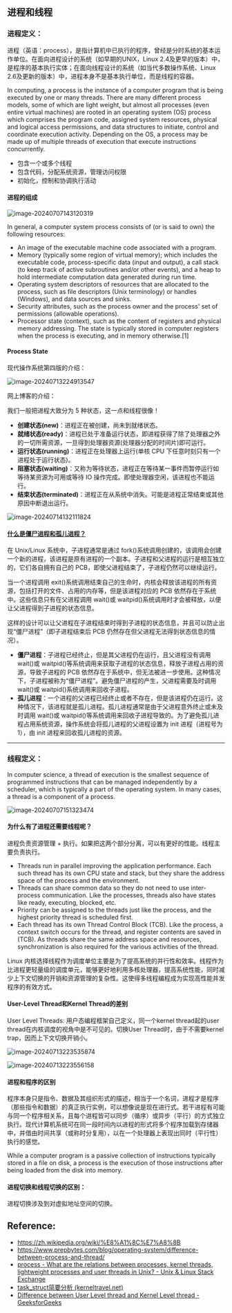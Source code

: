 ## 进程和线程

### 进程定义：

进程（英语：process），是指计算机中已执行的程序，曾经是分时系统的基本运作单位。在面向进程设计的系统（如早期的UNIX，Linux 2.4及更早的版本）中，是程序的基本执行实体；在面向线程设计的系统（如当代多数操作系统、Linux 2.6及更新的版本）中，进程本身不是基本执行单位，而是线程的容器。

In computing, a process is the instance of a computer program that is being executed by one or many threads. There are many different process models, some of which are light weight, but almost all processes (even entire virtual machines) are rooted in an operating system (OS) process which comprises the program code, assigned system resources, physical and logical access permissions, and data structures to initiate, control and coordinate execution activity. Depending on the OS, a process may be made up of multiple threads of execution that execute instructions concurrently.

- 包含一个或多个线程
- 包含代码，分配系统资源，管理访问权限
- 初始化，控制和协调执行活动

#### 进程的组成

![image-20240707143120319](../assets/process_zh/image-20240707143120319.png)

In general, a computer system process consists of (or is said to own) the following resources:

- An image of the executable machine code associated with a program.
- Memory (typically some region of virtual memory); which includes the executable code, process-specific data (input and output), a call stack (to keep track of active subroutines and/or other events), and a heap to hold intermediate computation data generated during run time.
- Operating system descriptors of resources that are allocated to the process, such as file descriptors (Unix terminology) or handles (Windows), and data sources and sinks.
- Security attributes, such as the process owner and the process' set of permissions (allowable operations).
- Processor state (context), such as the content of registers and physical memory addressing. The state is typically stored in computer registers when the process is executing, and in memory otherwise.[1]

#### Process State

现代操作系统第四版的介绍：

![image-20240713224913547](../assets/process_zh/image-20240713224913547.png)

网上博客的介绍：

我们一般把进程大致分为 5 种状态，这一点和线程很像！

- **创建状态(new)**：进程正在被创建，尚未到就绪状态。
- **就绪状态(ready)**：进程已处于准备运行状态，即进程获得了除了处理器之外的一切所需资源，一旦得到处理器资源(处理器分配的时间片)即可运行。
- **运行状态(running)**：进程正在处理器上运行(单核 CPU 下任意时刻只有一个进程处于运行状态)。
- **阻塞状态(waiting)**：又称为等待状态，进程正在等待某一事件而暂停运行如等待某资源为可用或等待 IO 操作完成。即使处理器空闲，该进程也不能运行。
- **结束状态(terminated)**：进程正在从系统中消失。可能是进程正常结束或其他原因中断退出运行。

![image-20240714132111824](../assets/process_zh/image-20240714132111824.png)

####  [什么是僵尸进程和孤儿进程？](#什么是僵尸进程和孤儿进程)

在 Unix/Linux 系统中，子进程通常是通过 fork()系统调用创建的，该调用会创建一个新的进程，该进程是原有进程的一个副本。子进程和父进程的运行是相互独立的，它们各自拥有自己的 PCB，即使父进程结束了，子进程仍然可以继续运行。

当一个进程调用 exit()系统调用结束自己的生命时，内核会释放该进程的所有资源，包括打开的文件、占用的内存等，但是该进程对应的 PCB 依然存在于系统中。这些信息只有在父进程调用 wait()或 waitpid()系统调用时才会被释放，以便让父进程得到子进程的状态信息。

这样的设计可以让父进程在子进程结束时得到子进程的状态信息，并且可以防止出现“僵尸进程”（即子进程结束后 PCB 仍然存在但父进程无法得到状态信息的情况）。

- **僵尸进程**：子进程已经终止，但是其父进程仍在运行，且父进程没有调用 wait()或 waitpid()等系统调用来获取子进程的状态信息，释放子进程占用的资源，导致子进程的 PCB 依然存在于系统中，但无法被进一步使用。这种情况下，子进程被称为“僵尸进程”。避免僵尸进程的产生，父进程需要及时调用 wait()或 waitpid()系统调用来回收子进程。
- **孤儿进程**：一个进程的父进程已经终止或者不存在，但是该进程仍在运行。这种情况下，该进程就是孤儿进程。孤儿进程通常是由于父进程意外终止或未及时调用 wait()或 waitpid()等系统调用来回收子进程导致的。为了避免孤儿进程占用系统资源，操作系统会将孤儿进程的父进程设置为 init 进程（进程号为 1），由 init 进程来回收孤儿进程的资源。

***

### 线程定义：

In computer science, a thread of execution is the smallest sequence of programmed instructions that can be managed independently by a scheduler, which is typically a part of the operating system. In many cases, a thread is a component of a process.

![image-20240707151323474](../assets/process_zh/image-20240707151323474.png)

#### 为什么有了进程还需要线程呢？

进程负责资源管理 + 执行。如果把这两个部分分离，可以有更好的性能。线程主要负责执行。

- Threads run in parallel improving the application performance. Each such thread has its own CPU state and stack, but they share the address space of the process and the environment. 
- Threads can share common data so they do not need to use inter-process communication. Like the processes, threads also have states like ready, executing, blocked, etc. 
- Priority can be assigned to the threads just like the process, and the highest priority thread is scheduled first.
- Each thread has its own Thread Control Block (TCB). Like the process, a context switch occurs for the thread, and register contents are saved in (TCB). As threads share the same address space and resources, synchronization is also required for the various activities of the thread.

Linux 内核选择线程作为调度单位主要是为了提高系统的并行性和效率。线程作为比进程更轻量级的调度单元，能够更好地利用多核处理器，提高系统性能，同时减少上下文切换的开销和资源管理的复杂性。这使得多线程编程成为实现高性能并发程序的有效方式。

#### User-Level Thread和Kernel Thread的差别

User Level Threads: 用户态编程框架自己定义，同一个kernel thread起的user thread在内核调度的视角中是不可见的。切换User Thread时，由于不需要kernel trap，因而上下文切换开销小。

![image-20240713223535874](../assets/process_zh/image-20240713223535874.png)

![image-20240713223556158](../assets/process_zh/image-20240713223556158.png)

#### 进程和程序的区别

程序本身只是指令、数据及其组织形式的描述，相当于一个名词，进程才是程序（那些指令和数据）的真正执行实例，可以想像说是现在进行式。若干进程有可能与同一个程序相关系，且每个进程皆可以同步（循序）或异步（平行）的方式独立执行。现代计算机系统可在同一段时间内以进程的形式将多个程序加载到存储器中，并借由时间共享（或称时分复用），以在一个处理器上表现出同时（平行性）执行的感觉。

While a computer program is a passive collection of instructions typically stored in a file on disk, a process is the execution of those instructions after being loaded from the disk into memory. 



#### 进程切换和线程切换的区别：

进程切换涉及到对虚拟地址空间的切换。















## Reference: 

- https://zh.wikipedia.org/wiki/%E8%A1%8C%E7%A8%8B
- https://www.prepbytes.com/blog/operating-system/difference-between-process-and-thread/
- [process - What are the relations between processes, kernel threads, lightweight processes and user threads in Unix? - Unix & Linux Stack Exchange](https://unix.stackexchange.com/questions/472324/what-are-the-relations-between-processes-kernel-threads-lightweight-processes)
- [task_struct简要分析 (kerneltravel.net)](https://www.kerneltravel.net/blog/2020/task_struct_zjqing/)
- [Difference between User Level thread and Kernel Level thread - GeeksforGeeks](https://www.geeksforgeeks.org/difference-between-user-level-thread-and-kernel-level-thread/)